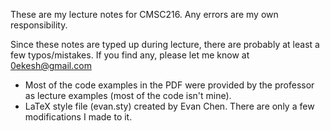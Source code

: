 These are my lecture notes for CMSC216. Any errors are my own responsibility.

Since these notes are typed up during lecture, there are probably at least a few typos/mistakes. If you find any, please let me know at 0ekesh@gmail.com


- Most of the code examples in the PDF were provided by the professor as lecture examples (most of the code isn't mine).
- LaTeX style file (evan.sty) created by Evan Chen. There are only a few modifications I made to it.
